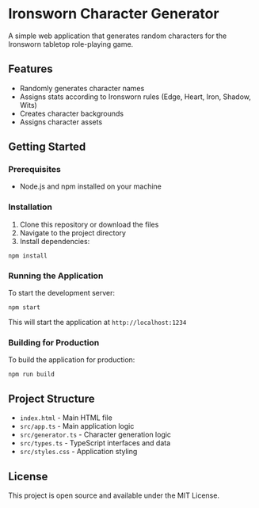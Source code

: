 # Ironsworn Character Generator

A simple web application that generates random characters for the Ironsworn tabletop role-playing game.

## Features

- Randomly generates character names
- Assigns stats according to Ironsworn rules (Edge, Heart, Iron, Shadow, Wits)
- Creates character backgrounds
- Assigns character assets

## Getting Started

### Prerequisites

- Node.js and npm installed on your machine

### Installation

1. Clone this repository or download the files
2. Navigate to the project directory
3. Install dependencies:

```
npm install
```

### Running the Application

To start the development server:

```
npm start
```

This will start the application at `http://localhost:1234`

### Building for Production

To build the application for production:

```
npm run build
```

## Project Structure

- `index.html` - Main HTML file
- `src/app.ts` - Main application logic
- `src/generator.ts` - Character generation logic
- `src/types.ts` - TypeScript interfaces and data
- `src/styles.css` - Application styling

## License

This project is open source and available under the MIT License.